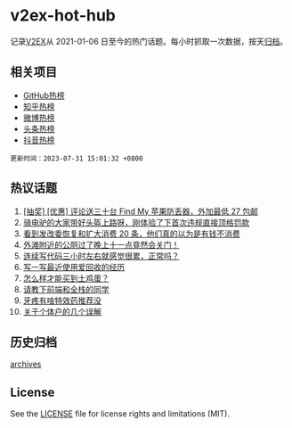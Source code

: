 # v2ex-hot-hub

 记录[V2EX](https://www.v2ex.com/)从 2021-01-06 日至今的热门话题。每小时抓取一次数据，按天[归档](archives)。
 
 ## 相关项目

- [GitHub热榜](https://github.com/it985/github-hot-hub)
- [知乎热榜](https://github.com/it985/zhihu-hot-hub)
- [微博热榜](https://github.com/it985/weibo-hot-hub)
- [头条热榜](https://github.com/it985/toutiao-hot-hub)
- [抖音热榜](https://github.com/it985/douyin-hot-hub)


 `更新时间：2023-07-31 15:01:32 +0800`

## 热议话题

1. [[抽奖] [优惠] 评论送三十台 Find My 苹果防丢器，外加最低 27 包邮](https://www.v2ex.com/t/961108)
1. [骑电驴的大家带好头盔上路呀，刚体验了下首次违规直接顶格罚款](https://www.v2ex.com/t/961093)
1. [看到发改委恢复和扩大消费 20 条，他们真的以为是有钱不消费](https://www.v2ex.com/t/961142)
1. [外滩附近的公厕过了晚上十一点竟然会关门！](https://www.v2ex.com/t/961085)
1. [连续写代码三小时左右就感觉很累，正常吗？](https://www.v2ex.com/t/960969)
1. [写一写最近使用爱回收的经历](https://www.v2ex.com/t/960987)
1. [怎么样才能买到土鸡蛋？](https://www.v2ex.com/t/961089)
1. [请教下前端和全栈的同学](https://www.v2ex.com/t/961053)
1. [牙疼有啥特效药推荐没](https://www.v2ex.com/t/961066)
1. [关于个体户的几个误解](https://www.v2ex.com/t/961092)

## 历史归档

[archives](archives)

## License

See the [LICENSE](LICENSE) file for license rights and limitations (MIT).
